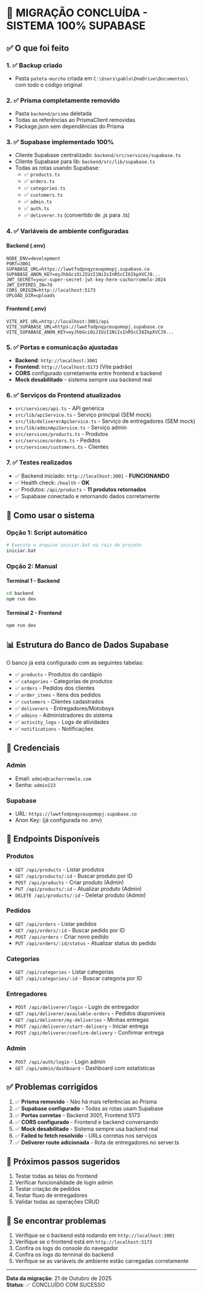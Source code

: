 # 🎉 MIGRAÇÃO CONCLUÍDA - SISTEMA 100% SUPABASE

## ✅ O que foi feito

### 1. ✅ Backup criado
- Pasta `pateta-murcho` criada em `C:\Users\pablo\OneDrive\Documentos\` com todo o código original

### 2. ✅ Prisma completamente removido
- Pasta `backend/prisma` deletada
- Todas as referências ao PrismaClient removidas
- Package.json sem dependências do Prisma

### 3. ✅ Supabase implementado 100%
- Cliente Supabase centralizado: `backend/src/services/supabase.ts`
- Cliente Supabase para lib: `backend/src/lib/supabase.ts`
- Todas as rotas usando Supabase:
  - ✅ `products.ts`
  - ✅ `orders.ts`  
  - ✅ `categories.ts`
  - ✅ `customers.ts`
  - ✅ `admin.ts`
  - ✅ `auth.ts`
  - ✅ `deliverer.ts` (convertido de .js para .ts)

### 4. ✅ Variáveis de ambiente configuradas

#### Backend (.env)
```
NODE_ENV=development
PORT=3001
SUPABASE_URL=https://lwwtfodpnqyceuqomopj.supabase.co
SUPABASE_ANON_KEY=eyJhbGciOiJIUzI1NiIsInR5cCI6IkpXVCJ9...
JWT_SECRET=your-super-secret-jwt-key-here-cachorromelo-2024
JWT_EXPIRES_IN=7d
CORS_ORIGIN=http://localhost:5173
UPLOAD_DIR=uploads
```

#### Frontend (.env)
```
VITE_API_URL=http://localhost:3001/api
VITE_SUPABASE_URL=https://lwwtfodpnqyceuqomopj.supabase.co
VITE_SUPABASE_ANON_KEY=eyJhbGciOiJIUzI1NiIsInR5cCI6IkpXVCJ9...
```

### 5. ✅ Portas e comunicação ajustadas
- **Backend**: `http://localhost:3001`
- **Frontend**: `http://localhost:5173` (Vite padrão)
- **CORS** configurado corretamente entre frontend e backend
- **Mock desabilitado** - sistema sempre usa backend real

### 6. ✅ Serviços do Frontend atualizados
- `src/services/api.ts` - API genérica
- `src/lib/apiService.ts` - Serviço principal (SEM mock)
- `src/lib/delivererApiService.ts` - Serviço de entregadores (SEM mock)
- `src/lib/adminApiService.ts` - Serviço admin
- `src/services/products.ts` - Produtos
- `src/services/orders.ts` - Pedidos
- `src/services/customers.ts` - Clientes

### 7. ✅ Testes realizados
- ✅ Backend iniciado: `http://localhost:3001` - **FUNCIONANDO**
- ✅ Health check: `/health` - **OK**
- ✅ Produtos: `/api/products` - **11 produtos retornados**
- ✅ Supabase conectado e retornando dados corretamente

## 🚀 Como usar o sistema

### Opção 1: Script automático
```bash
# Execute o arquivo iniciar.bat na raiz do projeto
iniciar.bat
```

### Opção 2: Manual

#### Terminal 1 - Backend
```bash
cd backend
npm run dev
```

#### Terminal 2 - Frontend
```bash
npm run dev
```

## 📊 Estrutura do Banco de Dados Supabase

O banco já está configurado com as seguintes tabelas:

- ✅ `products` - Produtos do cardápio
- ✅ `categories` - Categorias de produtos  
- ✅ `orders` - Pedidos dos clientes
- ✅ `order_items` - Itens dos pedidos
- ✅ `customers` - Clientes cadastrados
- ✅ `deliverers` - Entregadores/Motoboys
- ✅ `admins` - Administradores do sistema
- ✅ `activity_logs` - Logs de atividades
- ✅ `notifications` - Notificações

## 🔐 Credenciais

### Admin
- Email: `admin@cachorromelo.com`
- Senha: `admin123`

### Supabase
- URL: `https://lwwtfodpnqyceuqomopj.supabase.co`
- Anon Key: (já configurada no .env)

## 📝 Endpoints Disponíveis

### Produtos
- `GET /api/products` - Listar produtos
- `GET /api/products/:id` - Buscar produto por ID
- `POST /api/products` - Criar produto (Admin)
- `PUT /api/products/:id` - Atualizar produto (Admin)
- `DELETE /api/products/:id` - Deletar produto (Admin)

### Pedidos
- `GET /api/orders` - Listar pedidos
- `GET /api/orders/:id` - Buscar pedido por ID
- `POST /api/orders` - Criar novo pedido
- `PUT /api/orders/:id/status` - Atualizar status do pedido

### Categorias
- `GET /api/categories` - Listar categorias
- `GET /api/categories/:id` - Buscar categoria por ID

### Entregadores
- `POST /api/deliverer/login` - Login de entregador
- `GET /api/deliverer/available-orders` - Pedidos disponíveis
- `GET /api/deliverer/my-deliveries` - Minhas entregas
- `POST /api/deliverer/start-delivery` - Iniciar entrega
- `POST /api/deliverer/confirm-delivery` - Confirmar entrega

### Admin
- `POST /api/auth/login` - Login admin
- `GET /api/admin/dashboard` - Dashboard com estatísticas

## ✅ Problemas corrigidos

1. ✅ **Prisma removido** - Não há mais referências ao Prisma
2. ✅ **Supabase configurado** - Todas as rotas usam Supabase
3. ✅ **Portas corretas** - Backend 3001, Frontend 5173
4. ✅ **CORS configurado** - Frontend e backend conversando
5. ✅ **Mock desabilitado** - Sistema sempre usa backend real
6. ✅ **Failed to fetch resolvido** - URLs corretas nos serviços
7. ✅ **Deliverer route adicionada** - Rota de entregadores no server.ts

## 🎯 Próximos passos sugeridos

1. Testar todas as telas do frontend
2. Verificar funcionalidade de login admin
3. Testar criação de pedidos
4. Testar fluxo de entregadores
5. Validar todas as operações CRUD

## 🐛 Se encontrar problemas

1. Verifique se o backend está rodando em `http://localhost:3001`
2. Verifique se o frontend está em `http://localhost:5173`
3. Confira os logs do console do navegador
4. Confira os logs do terminal do backend
5. Verifique se as variáveis de ambiente estão carregadas corretamente

---

**Data da migração**: 21 de Outubro de 2025  
**Status**: ✅ CONCLUÍDO COM SUCESSO
